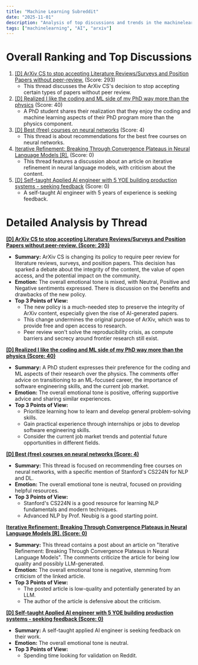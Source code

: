```yaml
---
title: "Machine Learning Subreddit"
date: "2025-11-01"
description: "Analysis of top discussions and trends in the machinelearning subreddit"
tags: ["machinelearning", "AI", "arxiv"]
---
```


# Overall Ranking and Top Discussions

1.  [[D] ArXiv CS to stop accepting Literature Reviews/Surveys and Position Papers without peer-review.](https://blog.arxiv.org/2025/10/31/attention-authors-updated-practice-for-review-articles-and-position-papers-in-arxiv-cs-category/) (Score: 293)
    *   This thread discusses the ArXiv CS's decision to stop accepting certain types of papers without peer review.
2.  [[D] Realized I like the coding and ML side of my PhD way more than the physics](https://www.reddit.com/r/MachineLearning/comments/1olehrk/d_realized_i_like_the_coding_and_ml_side_of_my/) (Score: 40)
    *   A PhD student shares their realization that they enjoy the coding and machine learning aspects of their PhD program more than the physics component.
3.  [[D] Best (free) courses on neural networks](https://www.reddit.com/r/MachineLearning/comments/1olqqj0/d_best_free_courses_on_neural_networks/) (Score: 4)
    *   This thread is about recommendations for the best free courses on neural networks.
4.  [Iterative Refinement: Breaking Through Convergence Plateaus in Neural Language Models [R].](https://medium.com/p/f8eb03e04cb7) (Score: 0)
    *   This thread features a discussion about an article on iterative refinement in neural language models, with criticism about the content.
5.  [[D] Self-taught Applied AI engineer with 5 YOE building production systems - seeking feedback](https://www.reddit.com/r/MachineLearning/comments/1olv15d/d_selftaught_applied_ai_engineer_with_5_yoe/) (Score: 0)
    *   A self-taught AI engineer with 5 years of experience is seeking feedback.

# Detailed Analysis by Thread

**[[D] ArXiv CS to stop accepting Literature Reviews/Surveys and Position Papers without peer-review. (Score: 293)](https://blog.arxiv.org/2025/10/31/attention-authors-updated-practice-for-review-articles-and-position-papers-in-arxiv-cs-category/)**
*   **Summary:** ArXiv CS is changing its policy to require peer review for literature reviews, surveys, and position papers. This decision has sparked a debate about the integrity of the content, the value of open access, and the potential impact on the community.
*   **Emotion:** The overall emotional tone is mixed, with Neutral, Positive and Negative sentiments expressed. There is discussion on the benefits and drawbacks of the new policy.
*   **Top 3 Points of View:**
    *   The new policy is a much-needed step to preserve the integrity of ArXiv content, especially given the rise of AI-generated papers.
    *   This change undermines the original purpose of ArXiv, which was to provide free and open access to research.
    *   Peer review won't solve the reproducibility crisis, as compute barriers and secrecy around frontier research still exist.

**[[D] Realized I like the coding and ML side of my PhD way more than the physics (Score: 40)](https://www.reddit.com/r/MachineLearning/comments/1olehrk/d_realized_i_like_the_coding_and_ml_side_of_my/)**
*   **Summary:** A PhD student expresses their preference for the coding and ML aspects of their research over the physics. The comments offer advice on transitioning to an ML-focused career, the importance of software engineering skills, and the current job market.
*   **Emotion:** The overall emotional tone is positive, offering supportive advice and sharing similar experiences.
*   **Top 3 Points of View:**
    *   Prioritize learning how to learn and develop general problem-solving skills.
    *   Gain practical experience through internships or jobs to develop software engineering skills.
    *   Consider the current job market trends and potential future opportunities in different fields.

**[[D] Best (free) courses on neural networks (Score: 4)](https://www.reddit.com/r/MachineLearning/comments/1olqqj0/d_best_free_courses_on_neural_networks/)**
*   **Summary:** This thread is focused on recommending free courses on neural networks, with a specific mention of Stanford's CS224N for NLP and DL.
*   **Emotion:** The overall emotional tone is neutral, focused on providing helpful resources.
*   **Top 3 Points of View:**
    *   Stanford's CS224N is a good resource for learning NLP fundamentals and modern techniques.
    *   Advanced NLP by Prof. Neubig is a good starting point.

**[Iterative Refinement: Breaking Through Convergence Plateaus in Neural Language Models [R]. (Score: 0)](https://medium.com/p/f8eb03e04cb7)**
*   **Summary:** This thread contains a post about an article on "Iterative Refinement: Breaking Through Convergence Plateaus in Neural Language Models". The comments criticize the article for being low quality and possibly LLM-generated.
*   **Emotion:** The overall emotional tone is negative, stemming from criticism of the linked article.
*   **Top 3 Points of View:**
    *   The posted article is low-quality and potentially generated by an LLM.
    *   The author of the article is defensive about the criticism.

**[[D] Self-taught Applied AI engineer with 5 YOE building production systems - seeking feedback (Score: 0)](https://www.reddit.com/r/MachineLearning/comments/1olv15d/d_selftaught_applied_ai_engineer_with_5_yoe/)**
*   **Summary:** A self-taught applied AI engineer is seeking feedback on their work.
*   **Emotion:** The overall emotional tone is neutral.
*   **Top 3 Points of View:**
    *   Spending time looking for validation on Reddit.

